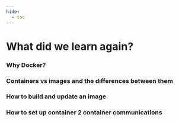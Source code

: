 ```yaml
---
hide:
  - toc
---
```


# What did we learn again?

### Why Docker?
### Containers vs images and the differences between them
### How to build and update an image
### How to set up container 2 container communications